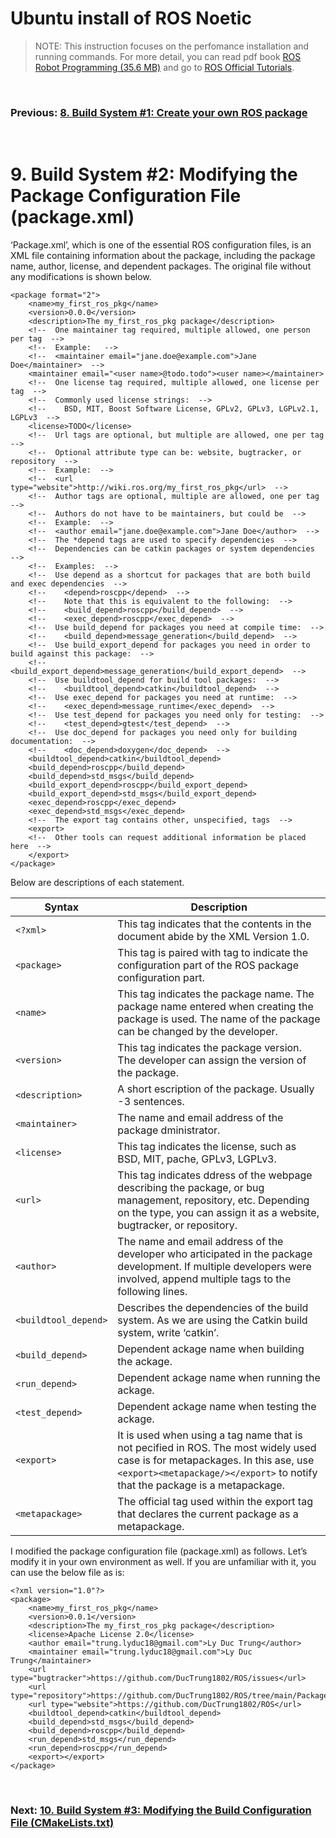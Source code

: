 # **Ubuntu install of ROS Noetic**

> NOTE: This instruction focuses on the perfomance installation and running commands. For more detail, you can read pdf book [ROS Robot Programming (35.6 MB)](https://www.robotis.com/service/download.php?no=719) and go to [ROS Official Tutorials](https://wiki.ros.org/ROS/Tutorials).

<br>

### Previous: [8. Build System #1: Create your own ROS package](8-Build-System-(1)-Create-your-own-ROS-package.md.md)

<br>

# 9. Build System #2: Modifying the Package Configuration File (package.xml)

‘Package.xml’, which is one of the essential ROS configuration files, is an XML file containing
information about the package, including the package name, author, license, and dependent
packages. The original file without any modifications is shown below.

    <package format="2">
        <name>my_first_ros_pkg</name>
        <version>0.0.0</version>
        <description>The my_first_ros_pkg package</description>
        <!--  One maintainer tag required, multiple allowed, one person per tag  -->
        <!--  Example:   -->
        <!--  <maintainer email="jane.doe@example.com">Jane Doe</maintainer>  -->
        <maintainer email="<user name>@todo.todo"><user name></maintainer>
        <!--  One license tag required, multiple allowed, one license per tag  -->
        <!--  Commonly used license strings:  -->
        <!--    BSD, MIT, Boost Software License, GPLv2, GPLv3, LGPLv2.1, LGPLv3  -->
        <license>TODO</license>
        <!--  Url tags are optional, but multiple are allowed, one per tag  -->
        <!--  Optional attribute type can be: website, bugtracker, or repository  -->
        <!--  Example:  -->
        <!--  <url type="website">http://wiki.ros.org/my_first_ros_pkg</url>  -->
        <!--  Author tags are optional, multiple are allowed, one per tag  -->
        <!--  Authors do not have to be maintainers, but could be  -->
        <!--  Example:  -->
        <!--  <author email="jane.doe@example.com">Jane Doe</author>  -->
        <!--  The *depend tags are used to specify dependencies  -->
        <!--  Dependencies can be catkin packages or system dependencies  -->
        <!--  Examples:  -->
        <!--  Use depend as a shortcut for packages that are both build and exec dependencies  -->
        <!--    <depend>roscpp</depend>  -->
        <!--    Note that this is equivalent to the following:  -->
        <!--    <build_depend>roscpp</build_depend>  -->
        <!--    <exec_depend>roscpp</exec_depend>  -->
        <!--  Use build_depend for packages you need at compile time:  -->
        <!--    <build_depend>message_generation</build_depend>  -->
        <!--  Use build_export_depend for packages you need in order to build against this package:  -->
        <!--    <build_export_depend>message_generation</build_export_depend>  -->
        <!--  Use buildtool_depend for build tool packages:  -->
        <!--    <buildtool_depend>catkin</buildtool_depend>  -->
        <!--  Use exec_depend for packages you need at runtime:  -->
        <!--    <exec_depend>message_runtime</exec_depend>  -->
        <!--  Use test_depend for packages you need only for testing:  -->
        <!--    <test_depend>gtest</test_depend>  -->
        <!--  Use doc_depend for packages you need only for building documentation:  -->
        <!--    <doc_depend>doxygen</doc_depend>  -->
        <buildtool_depend>catkin</buildtool_depend>
        <build_depend>roscpp</build_depend>
        <build_depend>std_msgs</build_depend>
        <build_export_depend>roscpp</build_export_depend>
        <build_export_depend>std_msgs</build_export_depend>
        <exec_depend>roscpp</exec_depend>
        <exec_depend>std_msgs</exec_depend>
        <!--  The export tag contains other, unspecified, tags  -->
        <export>
        <!--  Other tools can request additional information be placed here  -->
        </export>
    </package>

Below are descriptions of each statement.

| Syntax      | Description |
| ----------- | ----------- |
| `<?xml>`     | This tag indicates that the contents in the document abide by the XML Version 1.0. |
| `<package>`   | This tag is paired with </package> tag to indicate the configuration part of the ROS package configuration part.        |
| `<name>`   | This tag indicates the package name. The package name entered when creating the package is used. The name of the package can be changed by the developer.        |
| `<version>`   | This tag indicates the package version. The developer can assign the version of the package.        |
| `<description>`   | A short  escription of the package. Usually  -3 sentences.        |
| `<maintainer>`   | The name and email address of the package  dministrator.        |
| `<license>`   | This tag indicates the license, such as BSD, MIT,  pache, GPLv3, LGPLv3.        |
| `<url>`   | This tag indicates  ddress of the webpage describing the package, or bug management, repository, etc. Depending on the type, you can assign it as a website, bugtracker, or repository.        |
| `<author>`   | The name and email address of the developer who  articipated in the package development. If multiple developers were involved, append multiple <author> tags to the following lines.        |
| `<buildtool_depend>`   | Describes the dependencies of the build system. As we are using the Catkin build system, write ‘catkin’.        |
| `<build_depend>`   | Dependent  ackage name when building the  ackage.        |
| `<run_depend>`   | Dependent  ackage name when running the  ackage.        |
| `<test_depend>`   | Dependent  ackage name when testing the  ackage.        |
| `<export>`   | It is used when using a tag name that is not  pecified in ROS. The most widely used case is for metapackages. In this  ase, use `<export><metapackage/></export>` to notify that the package is a metapackage.        |
| `<metapackage>`   | The official tag used within the export tag that declares the current package as a metapackage.        |

I modified the package configuration file (package.xml) as follows. Let’s modify it in your own environment as well. If you are unfamiliar with it, you can use the below file as is:

    <?xml version="1.0"?>
    <package>
        <name>my_first_ros_pkg</name>
        <version>0.0.1</version>
        <description>The my_first_ros_pkg package</description>
        <license>Apache License 2.0</license>
        <author email="trung.lyduc18@gmail.com">Ly Duc Trung</author>
        <maintainer email="trung.lyduc18@gmail.com">Ly Duc Trung</maintainer>
        <url type="bugtracker">https://github.com/DucTrung1802/ROS/issues</url>
        <url type="repository">https://github.com/DucTrung1802/ROS/tree/main/Packages</url>
        <url type="website">https://github.com/DucTrung1802/ROS</url>
        <buildtool_depend>catkin</buildtool_depend>
        <build_depend>std_msgs</build_depend>
        <build_depend>roscpp</build_depend>
        <run_depend>std_msgs</run_depend>
        <run_depend>roscpp</run_depend>
        <export></export>
    </package>

<br>

### Next: [10. Build System #3: Modifying the Build Configuration File (CMakeLists.txt)](10-Build-System-(3)-Modifying-the-Build-Configuration-File-(CMakeLists.txt).md)




